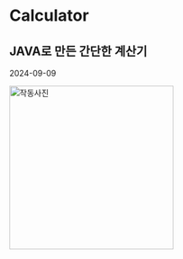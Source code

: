 # Calculator
## JAVA로 만든 간단한 계산기
2024-09-09

<img width="291" alt="작동사진" src="https://github.com/user-attachments/assets/042379d1-6857-4267-9787-86c944baf5f3">

